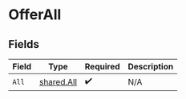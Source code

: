 # OfferAll


## Fields

| Field                                           | Type                                            | Required                                        | Description                                     |
| ----------------------------------------------- | ----------------------------------------------- | ----------------------------------------------- | ----------------------------------------------- |
| `All`                                           | [shared.All](../../../pkg/models/shared/all.md) | :heavy_check_mark:                              | N/A                                             |